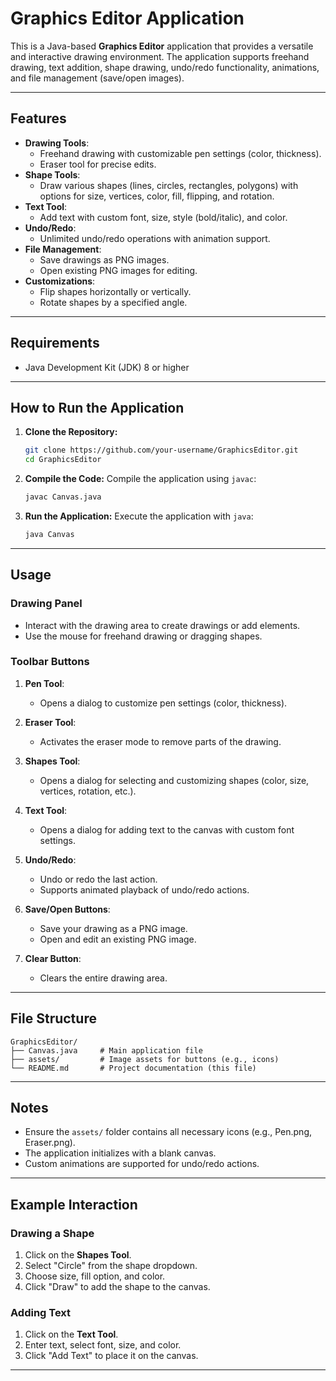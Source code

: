 # Graphics Editor Application

This is a Java-based **Graphics Editor** application that provides a versatile and interactive drawing environment. The application supports freehand drawing, text addition, shape drawing, undo/redo functionality, animations, and file management (save/open images).

---

## Features

- **Drawing Tools**:
  - Freehand drawing with customizable pen settings (color, thickness).
  - Eraser tool for precise edits.
- **Shape Tools**:
  - Draw various shapes (lines, circles, rectangles, polygons) with options for size, vertices, color, fill, flipping, and rotation.
- **Text Tool**:
  - Add text with custom font, size, style (bold/italic), and color.
- **Undo/Redo**:
  - Unlimited undo/redo operations with animation support.
- **File Management**:
  - Save drawings as PNG images.
  - Open existing PNG images for editing.
- **Customizations**:
  - Flip shapes horizontally or vertically.
  - Rotate shapes by a specified angle.

---

## Requirements

- Java Development Kit (JDK) 8 or higher

---

## How to Run the Application

1. **Clone the Repository:**
   ```bash
   git clone https://github.com/your-username/GraphicsEditor.git
   cd GraphicsEditor
   ```

2. **Compile the Code:**
   Compile the application using `javac`:
   ```bash
   javac Canvas.java
   ```

3. **Run the Application:**
   Execute the application with `java`:
   ```bash
   java Canvas
   ```

---

## Usage

### Drawing Panel
- Interact with the drawing area to create drawings or add elements.
- Use the mouse for freehand drawing or dragging shapes.

### Toolbar Buttons

1. **Pen Tool**:
   - Opens a dialog to customize pen settings (color, thickness).

2. **Eraser Tool**:
   - Activates the eraser mode to remove parts of the drawing.

3. **Shapes Tool**:
   - Opens a dialog for selecting and customizing shapes (color, size, vertices, rotation, etc.).

4. **Text Tool**:
   - Opens a dialog for adding text to the canvas with custom font settings.

5. **Undo/Redo**:
   - Undo or redo the last action.
   - Supports animated playback of undo/redo actions.

6. **Save/Open Buttons**:
   - Save your drawing as a PNG image.
   - Open and edit an existing PNG image.

7. **Clear Button**:
   - Clears the entire drawing area.

---

## File Structure

```
GraphicsEditor/
├── Canvas.java     # Main application file
├── assets/         # Image assets for buttons (e.g., icons)
└── README.md       # Project documentation (this file)
```

---

## Notes

- Ensure the `assets/` folder contains all necessary icons (e.g., Pen.png, Eraser.png).
- The application initializes with a blank canvas.
- Custom animations are supported for undo/redo actions.

---

## Example Interaction

### Drawing a Shape
1. Click on the **Shapes Tool**.
2. Select "Circle" from the shape dropdown.
3. Choose size, fill option, and color.
4. Click "Draw" to add the shape to the canvas.

### Adding Text
1. Click on the **Text Tool**.
2. Enter text, select font, size, and color.
3. Click "Add Text" to place it on the canvas.

---
